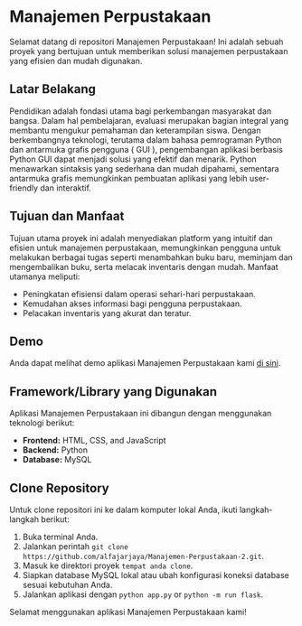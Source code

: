 # Manajemen Perpustakaan

Selamat datang di repositori Manajemen Perpustakaan! Ini adalah sebuah proyek yang bertujuan untuk memberikan solusi manajemen perpustakaan yang efisien dan mudah digunakan.

## Latar Belakang

Pendidikan adalah fondasi utama bagi perkembangan masyarakat dan bangsa. Dalam hal pembelajaran, evaluasi merupakan bagian integral yang membantu mengukur pemahaman dan keterampilan siswa. Dengan berkembangnya teknologi, terutama dalam bahasa pemrograman Python dan antarmuka grafis pengguna ( GUI ), pengembangan aplikasi berbasis Python GUI dapat menjadi solusi yang efektif dan menarik. Python menawarkan sintaksis yang sederhana dan mudah dipahami, sementara antarmuka grafis memungkinkan pembuatan aplikasi yang lebih user-friendly dan interaktif.

## Tujuan dan Manfaat

Tujuan utama proyek ini adalah menyediakan platform yang intuitif dan efisien untuk manajemen perpustakaan, memungkinkan pengguna untuk melakukan berbagai tugas seperti menambahkan buku baru, meminjam dan mengembalikan buku, serta melacak inventaris dengan mudah. Manfaat utamanya meliputi:

- Peningkatan efisiensi dalam operasi sehari-hari perpustakaan.
- Kemudahan akses informasi bagi pengguna perpustakaan.
- Pelacakan inventaris yang akurat dan teratur.

## Demo

Anda dapat melihat demo aplikasi Manajemen Perpustakaan kami [di sini](https://s.id/manajemen-perpustakaan).

## Framework/Library yang Digunakan

Aplikasi Manajemen Perpustakaan ini dibangun dengan menggunakan teknologi berikut:

- **Frontend:** HTML, CSS, and JavaScript
- **Backend:** Python
- **Database:** MySQL

## Clone Repository

Untuk clone repositori ini ke dalam komputer lokal Anda, ikuti langkah-langkah berikut:

1. Buka terminal Anda.
2. Jalankan perintah `git clone https://github.com/alfajarjaya/Manajemen-Perpustakaan-2.git`.
3. Masuk ke direktori proyek `tempat anda clone`.
4. Siapkan database MySQL lokal atau ubah konfigurasi koneksi database sesuai kebutuhan Anda.
6. Jalankan aplikasi dengan `python app.py` or `python -m run flask`.

Selamat menggunakan aplikasi Manajemen Perpustakaan kami!